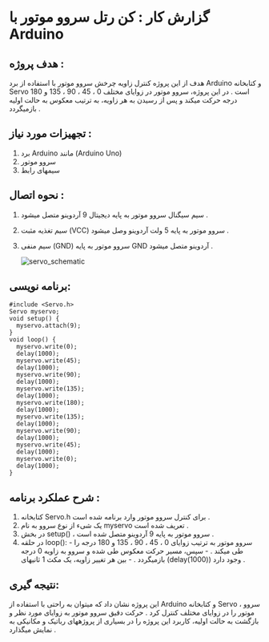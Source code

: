 # گزارش کار : کن رتل سروو موتور با Arduino

## هدف پروژه :
هدف از این پروژه کنترل زاویه چرخش سروو موتور با استفاده از برد Arduino و کتابخانه Servo است . در این پروژه،
سروو موتور در زوایای مختلف 0 ، 45 ، 90 ، 135 و 180 درجه حرکت میکند و پس از رسیدن به هر زاویه، به ترتیب
معکوس به حالت اولیه بازمیگردد .

## تجهیزات مورد نیاز :
1. برد Arduino مانند (Arduino Uno)
2. سروو موتور
3. سیمهای رابط
   
## نحوه اتصال :
1. سیم سیگنال سروو موتور به پایه دیجیتال 9 آردوینو متصل میشود .
2. سیم تغذیه مثبت (VCC) سروو موتور به پایه 5 ولت آردوینو وصل میشود .
3. سیم منفی (GND) سروو موتور به پایه GND آردوینو متصل میشود .



   ![servo_schematic](https://github.com/user-attachments/assets/ee5fd48d-d932-4793-a2a0-83c3a25f45ea)






## برنامه نویسی:
```
#include <Servo.h>
Servo myservo;
void setup() {
  myservo.attach(9);
}
void loop() {
  myservo.write(0);
  delay(1000);
  myservo.write(45);
  delay(1000);
  myservo.write(90);
  delay(1000);
  myservo.write(135);
  delay(1000);
  myservo.write(180);
  delay(1000);
  myservo.write(135);
  delay(1000);
  myservo.write(90);
  delay(1000);
  myservo.write(45);
  delay(1000);
  myservo.write(0);
  delay(1000);
}
```

## شرح عملکرد برنامه :
1. کتابخانه Servo.h برای کنترل سروو موتور وارد برنامه شده است .
2. یک شیء از نوع سروو به نام myservo تعریف شده است .
3. در بخش setup() ، سروو موتور به پایه 9 آردوینو متصل شده است .
4. در حلقه loop(): - سروو موتور به ترتیب زوایای 0 ، 45 ، 90 ، 135 و 180 درجه را طی میکند . - سپس، مسیر حرکت معکوس طی شده و سروو به زاویه 0 درجه بازمیگردد . - بین هر تغییر زاویه، یک مکث 1 ثانیهای (delay(1000)) وجود دارد .
   
## نتیجه گیری:
این پروژه نشان داد که میتوان به راحتی با استفاده از Arduino و کتابخانه Servo ، سروو موتور را در زوایای مختلف
کنترل کرد . حرکت دقیق سروو موتور به زوایای مورد نظر و بازگشت به حالت اولیه، کاربرد این پروژه را در بسیاری از
پروژههای رباتیک و مکانیکی به نمایش میگذارد .
